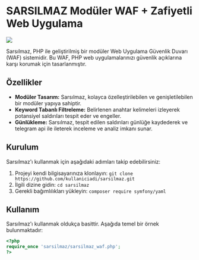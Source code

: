 # SARSILMAZ Modüler WAF + Zafiyetli Web Uygulama

![](./sarsılmaz_waf.jpeg)

Sarsılmaz, PHP ile geliştirilmiş bir modüler Web Uygulama Güvenlik Duvarı (WAF) sistemidir. Bu WAF, PHP web uygulamalarınızı güvenlik açıklarına karşı korumak için tasarlanmıştır.

## Özellikler

- **Modüler Tasarım:** Sarsılmaz, kolayca özelleştirilebilen ve genişletilebilen bir modüler yapıya sahiptir.
- **Keyword Tabanlı Filtreleme:** Belirlenen anahtar kelimeleri izleyerek potansiyel saldırıları tespit eder ve engeller.
- **Günlükleme:** Sarsılmaz, tespit edilen saldırıları günlüğe kaydederek ve telegram api ile ileterek inceleme ve analiz imkanı sunar.

## Kurulum

Sarsılmaz'ı kullanmak için aşağıdaki adımları takip edebilirsiniz:

1. Projeyi kendi bilgisayarınıza klonlayın: `git clone https://github.com/kullaniciadi/sarsilmaz.git`
2. İlgili dizine gidin: `cd sarsilmaz`
3. Gerekli bağımlılıkları yükleyin: `composer require symfony/yaml`

## Kullanım

Sarsılmaz'ı kullanmak oldukça basittir. Aşağıda temel bir örnek bulunmaktadır:

```php
<?php
require_once 'sarsilmaz/sarsilmaz_waf.php';
?>
